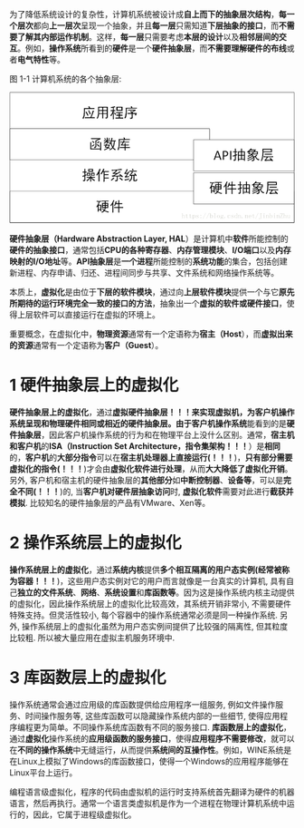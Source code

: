 为了降低系统设计的复杂性，计算机系统被设计成**自上而下的抽象层次结构**，**每一个层次**都向**上一层次**呈现一个抽象，并且**每一层**只需知道**下层抽象的接口**，而**不需要了解其内部运作机制**。这样，**每一层**只需要考虑**本层的设计**以及**相邻层间的交互**。例如，**操作系统**所看到的**硬件**是一个**硬件抽象层**，而**不需要理解硬件的布线**或者**电气特性**等。

图 1-1 计算机系统的各个抽象层:

![config](./images/1.jpeg)

**硬件抽象层（Hardware Abstraction Layer, HAL**）是计算机中**软件**所能控制的**硬件的抽象接口**，通常包括**CPU的各种寄存器**、**内存管理模块**、**I/O端口**以及**内存映射的I/O地址**等。**API抽象层**是**一个进程**所能控制的**系统功能**的集合，包括创建新进程、内存申请、归还、进程间同步与共享、文件系统和网络操作系统等。

本质上，**虚拟化**是由位于**下层的软件模块**，通过向**上层软件模块**提供一个与它**原先所期待的运行环境完全一致的接口的方法**，抽象出一个**虚拟的软件或硬件接口**，使得上层软件可以直接运行在虚拟的环境上。

重要概念，在虚拟化中，**物理资源**通常有一个定语称为**宿主（Host**），而**虚拟出来的资源**通常有一个定语称为**客户（Guest**）。

# 1 硬件抽象层上的虚拟化

**硬件抽象层上的虚拟化**，通过**虚拟硬件抽象层！！！**来实现虚拟机，为客户机操作系统呈现和物理硬件相同或相近的硬件抽象层。由于**客户机操作系统**能看到的是**硬件抽象层**，因此客户机操作系统的行为和在物理平台上没什么区别。通常，**宿主机和客户机**的**ISA（Instruction Set Architecture，指令集架构！！！**）是**相同**的，**客户机**的**大部分指令**可以在**宿主机处理器上直接运行(！！！**)，**只有部分需要虚拟化的指令(！！！**)才会由**虚拟化软件进行处理**，从而**大大降低了虚拟化开销**。另外, 客户机和宿主机的硬件抽象层的**其他部分**如**中断控制器**、**设备等**，可以是**完全不同(！！！**)的, 当**客户机对硬件层抽象访问**时, **虚拟化软件**需要对此进行**截获并模拟**. 比较知名的硬件抽象层的产品有VMware、Xen等。

# 2 操作系统层上的虚拟化

**操作系统层上的虚拟化**，通过**系统内核**提供**多个相互隔离的用户态实例(经常被称为容器！！！**)，这些用户态实例对它的用户而言就像是一台真实的计算机, 具有自己**独立的文件系统**、**网络**、**系统设置**和**库函数等**。因为这是操作系统内核主动提供的虚拟化，因此操作系统层上的虚拟化比较高效，其系统开销非常小, 不需要硬件特殊支持。但灵活性较小, 每个容器中的操作系统通常必须是同一种操作系统. 另外, 操作系统层上的虚拟化虽然为用户态实例间提供了比较强的隔离性, 但其粒度比较粗. 所以被大量应用在虚拟主机服务环境中.

# 3 库函数层上的虚拟化

操作系统通常会通过应用级的库函数提供给应用程序一组服务, 例如文件操作服务、时间操作服务等, 这些库函数可以隐藏操作系统内部的一些细节, 使得应用程序编程更为简单。不同操作系统库函数有不同的服务接口. **库函数层上的虚拟化**，通过**虚拟化**操作系统的**应用级函数的服务接口**，使得**应用程序不需要修改**，就可以在**不同的操作系统**中无缝运行，从而提供**系统间的互操作性**。例如，WINE系统是在Linux上模拟了Windows的库函数接口，使得一个Windows的应用程序能够在Linux平台上运行。

编程语言级虚拟化，程序的代码由虚拟机的运行时支持系统首先翻译为硬件的机器语言，然后再执行。通常一个语言类虚拟机是作为一个进程在物理计算机系统中运行的，因此，它属于进程级虚拟化。
